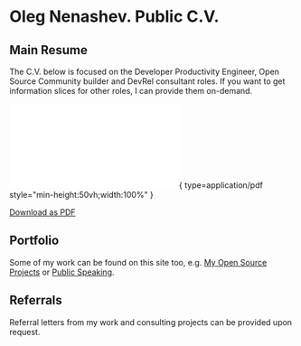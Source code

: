 # Oleg Nenashev. Public C.V.

## Main Resume

The C.V. below is focused on the Developer Productivity Engineer,
Open Source Community builder and DevRel consultant roles.
If you want to get information slices for other roles,
I can provide them on-demand.

![Resume](./CV_Oleg_Nenashev_Community_Builder.pdf){ type=application/pdf style="min-height:50vh;width:100%" }

[Download as PDF](./CV_Oleg_Nenashev_Community_Builder.pdf)

## Portfolio

Some of my work can be found on this site too,
e.g. [My Open Source Projects](../open-source/projects/README.md) or [Public Speaking](../speaking/README.md).

## Referrals

Referral letters from my work and consulting projects can be provided upon request.
